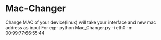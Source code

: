 # Mac-Changer
Change MAC of your device(linux)
will take your interface and new mac address as input
For eg:-
python Mac_Changer.py -i eth0 -m 00:99:77:66:55:44
